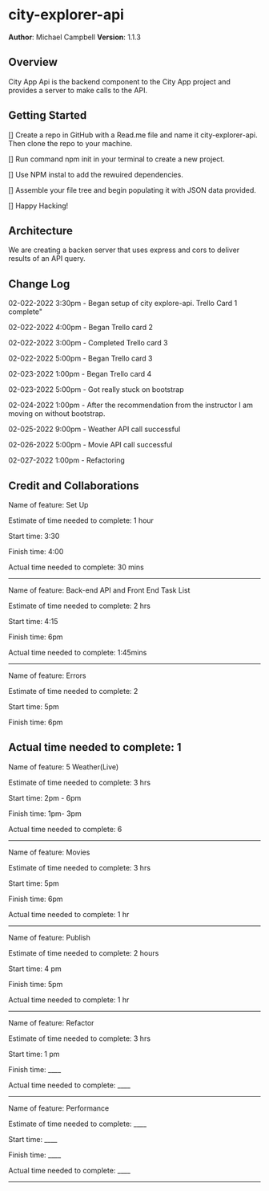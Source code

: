 # city-explorer-api


**Author**: Michael Campbell
**Version**: 1.1.3 
## Overview

City App Api is the backend component to the City App project and provides a server to make calls to the API.

## Getting Started
[] Create a repo in GitHub with a Read.me file and name it city-explorer-api. Then clone the repo to your machine.

[] Run command npm init in your terminal to create a new project. 

[] Use NPM instal to add the rewuired dependencies.

[] Assemble your file tree and begin populating it with JSON data provided.

[] Happy Hacking!



## Architecture
We are creating a backen server that uses express and cors to deliver results of an API query.

## Change Log

<!-- -02-022-2022 0:00pm - Descirbe what I did-->

02-022-2022 3:30pm - Began setup of city explore-api. Trello Card 1 complete"

02-022-2022 4:00pm - Began Trello card 2

02-022-2022 3:00pm - Completed Trello card 3

02-022-2022 5:00pm - Began Trello card 3

02-023-2022 1:00pm - Began Trello card 4

02-023-2022 5:00pm - Got really stuck on bootstrap

02-024-2022 1:00pm - After the recommendation from the instructor I am moving on without bootstrap.

02-025-2022 9:00pm - Weather API call successful

02-026-2022 5:00pm - Movie API call successful

02-027-2022 1:00pm - Refactoring







<!-- -02-022-2022 0:00pm - Descirbe what I did-->


## Credit and Collaborations
<!-- Give credit (and a link) to other people or resources that helped you build this application. -->

Name of feature: Set Up

Estimate of time needed to complete: 1 hour

Start time: 3:30

Finish time: 4:00

Actual time needed to complete: 30 mins

--- 

Name of feature: Back-end API and Front End Task List

Estimate of time needed to complete: 2 hrs

Start time: 4:15 

Finish time: 6pm

Actual time needed to complete: 1:45mins

---
Name of feature: Errors

Estimate of time needed to complete: 2

Start time: 5pm

Finish time: 6pm

Actual time needed to complete: 1
---
Name of feature: 5 Weather(Live)

Estimate of time needed to complete: 3 hrs

Start time: 2pm - 6pm

Finish time: 1pm- 3pm

Actual time needed to complete: 6

---

Name of feature: Movies

Estimate of time needed to complete: 3 hrs

Start time: 5pm

Finish time: 6pm

Actual time needed to complete: 1 hr

---
Name of feature: Publish

Estimate of time needed to complete: 2 hours

Start time: 4 pm

Finish time: 5pm

Actual time needed to complete: 1 hr

---
Name of feature: Refactor

Estimate of time needed to complete: 3 hrs

Start time: 1 pm

Finish time: ____

Actual time needed to complete: ____

---
Name of feature: Performance

Estimate of time needed to complete: ____

Start time: ____

Finish time: ____

Actual time needed to complete: ____

---



